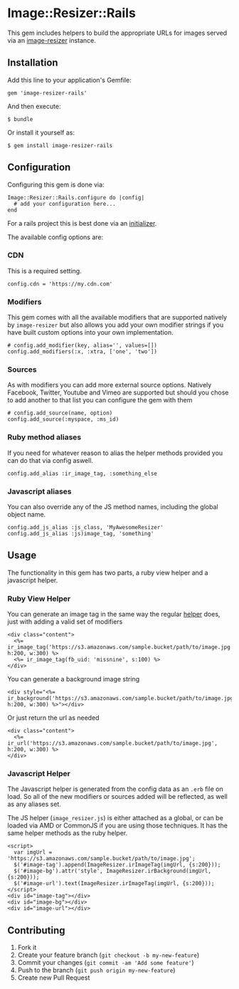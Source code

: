 # Image::Resizer::Rails

This gem includes helpers to build the appropriate URLs for images served via an [image-resizer](https://github.com/jimmynicol/image-resizer) instance.

## Installation

Add this line to your application's Gemfile:

    gem 'image-resizer-rails'

And then execute:

    $ bundle

Or install it yourself as:

    $ gem install image-resizer-rails

## Configuration
Configuring this gem is done via:

    Image::Resizer::Rails.configure do |config|
      # add your configuration here...
    end

For a rails project this is best done via an [initializer](http://guides.rubyonrails.org/configuring.html).

The available config options are:

### CDN
This is a required setting.

    config.cdn = 'https://my.cdn.com'


### Modifiers
This gem comes with all the available modifiers that are supported natively by `image-resizer` but also allows you add your own modifier strings if you have built custom options into your own implementation.

    # config.add_modifier(key, alias='', values=[])
    config.add_modifiers(:x, :xtra, ['one', 'two'])

### Sources
As with modifiers you can add more external source options. Natively Facebook, Twitter, Youtube and Vimeo are supported but should you chose to add another to that list you can configure the gem with them

    # config.add_source(name, option)
    config.add_source(:myspace, :ms_id)

### Ruby method aliases
If you need for whatever reason to alias the helper methods provided you can do that via config aswell.

    config.add_alias :ir_image_tag, :something_else

### Javascript aliases
You can also override any of the JS method names, including the global object name.

    config.add_js_alias :js_class, 'MyAwesomeResizer'
    config.add_js_alias :js)image_tag, 'something'

## Usage

The functionality in this gem has two parts, a ruby view helper and a javascript helper.

### Ruby View Helper

You can generate an image tag in the same way the regular [helper](http://guides.rubyonrails.org/layouts_and_rendering.html#asset-tag-helpers) does, just with adding a valid set of modifiers

    <div class="content">
      <%= ir_image_tag('https://s3.amazonaws.com/sample.bucket/path/to/image.jpg', h:200, w:300) %>
      <%= ir_image_tag(fb_uid: 'missnine', s:100) %>
    </div>

You can generate a background image string

    <div style="<%= ir_background('https://s3.amazonaws.com/sample.bucket/path/to/image.jpg', h:200, w:300) %>"></div>

Or just return the url as needed

    <div class="content">
      <%= ir_url('https://s3.amazonaws.com/sample.bucket/path/to/image.jpg', h:200, w:300) %>
    </div>

### Javascript Helper

The Javascript helper is generated from the config data as an `.erb` file on load. So all of the new modifiers or sources added will be reflected, as well as any aliases set.

The JS helper (`image_resizer.js`) is either attached as a global, or can be loaded via AMD or CommonJS if you are using those techniques. It has the same helper methods as the ruby helper.  

    <script>
      var imgUrl = 'https://s3.amazonaws.com/sample.bucket/path/to/image.jpg';
      $('#image-tag').append(ImageResizer.irImageTag(imgUrl, {s:200}));
      $('#image-bg').attr('style', ImageResizer.irBackground(imgUrl, {s:200}));
      $('#image-url').text(ImageResizer.irImageTag(imgUrl, {s:200}));
    </script>
    <div id="image-tag"></div>
    <div id="image-bg"></div>
    <div id="image-url"></div>

## Contributing

1. Fork it
2. Create your feature branch (`git checkout -b my-new-feature`)
3. Commit your changes (`git commit -am 'Add some feature'`)
4. Push to the branch (`git push origin my-new-feature`)
5. Create new Pull Request

